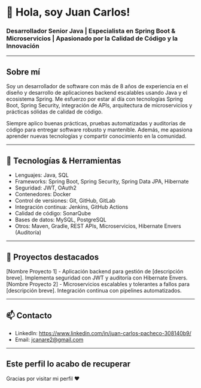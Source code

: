 # 👋 Hola, soy Juan Carlos!

### Desarrollador Senior Java | Especialista en Spring Boot & Microservicios | Apasionado por la Calidad de Código y la Innovación

---

## Sobre mí

Soy un desarrollador de software con más de 8 años de experiencia en el diseño y desarrollo de aplicaciones backend escalables usando Java y el ecosistema Spring. Me esfuerzo por estar al día con tecnologías Spring Boot, Spring Security, integración de APIs, arquitectura de microservicios y prácticas sólidas de calidad de código.

Siempre aplico buenas prácticas, pruebas automatizadas y auditorías de código para entregar software robusto y mantenible. Además, me apasiona aprender nuevas tecnologías y compartir conocimiento en la comunidad.

---

## 🔧 Tecnologías & Herramientas

- Lenguajes: Java, SQL
- Frameworks: Spring Boot, Spring Security, Spring Data JPA, Hibernate
- Seguridad: JWT, OAuth2
- Contenedores: Docker
- Control de versiones: Git, GitHub, GitLab
- Integración continua: Jenkins, GitHub Actions
- Calidad de código: SonarQube
- Bases de datos: MySQL, PostgreSQL
- Otros: Maven, Gradle, REST APIs, Microservicios, Hibernate Envers (Auditoría)

---

## 🚀 Proyectos destacados

[Nombre Proyecto 1] - Aplicación backend para gestión de [descripción breve]. Implementa seguridad con JWT y auditoría con Hibernate Envers.  
[Nombre Proyecto 2] - Microservicios escalables y tolerantes a fallos para [descripción breve]. Integración continua con pipelines automatizados.

---

## 📫 Contacto

- LinkedIn: https://www.linkedin.com/in/juan-carlos-pacheco-308140b9/
- Email: jcanare2@gmail.com

---
## Este perfil lo acabo de recuperar 
Gracias por visitar mi perfil ❤️  
